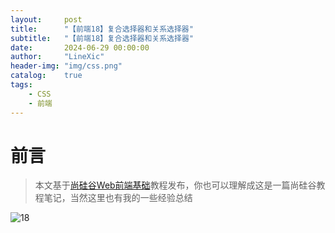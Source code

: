 ```yaml
---
layout:     post
title:      "【前端18】复合选择器和关系选择器"
subtitle:   "【前端18】复合选择器和关系选择器"
date:       2024-06-29 00:00:00
author:     "LineXic"
header-img: "img/css.png"
catalog:    true
tags:
    - CSS
    - 前端
---
```


# 前言

> 本文基于[尚硅谷Web前端基础](https://b23.tv/Wky0XJk)教程发布，你也可以理解成这是一篇尚硅谷教程笔记，当然这里也有我的一些经验总结

![18](https://s21.ax1x.com/2024/06/29/pkcAbDJ.png)